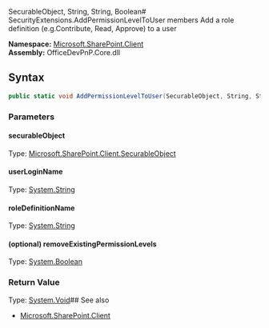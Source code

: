 SecurableObject, String, String, Boolean# SecurityExtensions.AddPermissionLevelToUser members
Add a role definition (e.g.Contribute, Read, Approve) to a user  

**Namespace:** [Microsoft.SharePoint.Client](Microsoft.SharePoint.Client.md)  
**Assembly:** OfficeDevPnP.Core.dll  
## Syntax
```C#
public static void AddPermissionLevelToUser(SecurableObject, String, String, Boolean)
```
### Parameters
#### securableObject
Type: [Microsoft.SharePoint.Client.SecurableObject](Microsoft.SharePoint.Client.SecurableObject.md) 
#### 
#### userLoginName
Type: [System.String](System.String.md) 
#### 
#### roleDefinitionName
Type: [System.String](System.String.md) 
#### 
#### (optional) removeExistingPermissionLevels
Type: [System.Boolean](System.Boolean.md) 
#### 
### Return Value
Type: [System.Void](System.Void.md)## See also
- [Microsoft.SharePoint.Client](Microsoft.SharePoint.Client.md)
